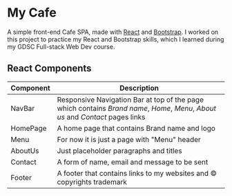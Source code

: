 # My Cafe

A simple front-end Cafe SPA, made with [React](https://react.dev/) and [Bootstrap](https://getbootstrap.com/). I worked on this project to practice my React and Bootstrap skills, which I learned during my GDSC Full-stack Web Dev course.

## React Components

Component | Description
--------- | -----------
NavBar | Responsive Navigation Bar at top of the page which contains *Brand name*, *Home*, *Menu*, *About us* and *Contact* pages links
HomePage | A home page that contains Brand name and logo
Menu | For now it is just a page with "Menu" header
AboutUs | Just placeholder paragraphs and titles
Contact | A form of name, email and message to be sent
Footer | A footer that contains links to my websites and © copyrights trademark
